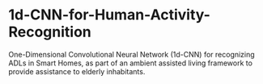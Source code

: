 # 1d-CNN-for-Human-Activity-Recognition
One-Dimensional Convolutional Neural Network (1d-CNN) for recognizing ADLs in Smart Homes, as part of an ambient assisted living framework to provide assistance to elderly inhabitants.
